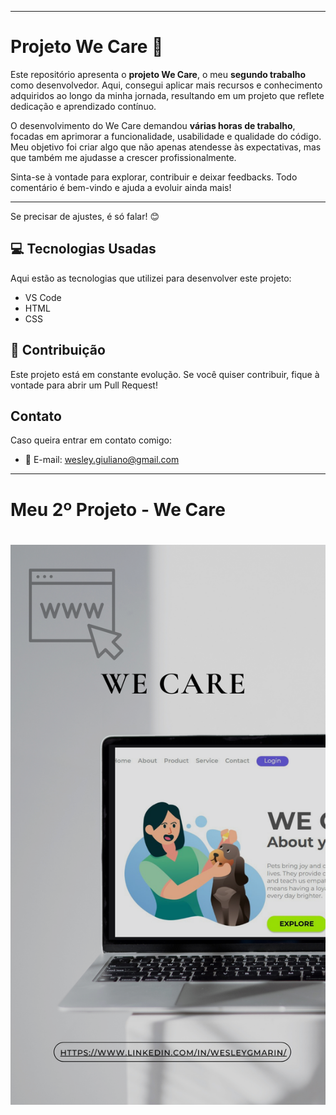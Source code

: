

---

# Projeto We Care 🌟  

Este repositório apresenta o **projeto We Care**, o meu **segundo trabalho** como desenvolvedor. Aqui, consegui aplicar mais recursos e conhecimento adquiridos ao longo da minha jornada, resultando em um projeto que reflete dedicação e aprendizado contínuo.  

O desenvolvimento do We Care demandou **várias horas de trabalho**, focadas em aprimorar a funcionalidade, usabilidade e qualidade do código. Meu objetivo foi criar algo que não apenas atendesse às expectativas, mas que também me ajudasse a crescer profissionalmente.  

Sinta-se à vontade para explorar, contribuir e deixar feedbacks. Todo comentário é bem-vindo e ajuda a evoluir ainda mais!  

---  

Se precisar de ajustes, é só falar! 😊


## 💻 Tecnologias Usadas

Aqui estão as tecnologias que utilizei para desenvolver este projeto:

- VS Code
- HTML
- CSS

## 🤝 Contribuição

Este projeto está em constante evolução. Se você quiser contribuir, fique à vontade para abrir um Pull Request!

## Contato

Caso queira entrar em contato comigo:

- 📧 E-mail: wesley.giuliano@gmail.com

---

<h1>Meu 2º Projeto - We Care <h1/>

<img src="https://raw.githubusercontent.com/GMarin89/PROJETO_1/refs/heads/main/Grey%20Black%20Modern%20Website%20Laptop%20Mockup%20Instagram%20Story.png"/>

